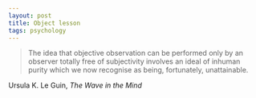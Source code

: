 ```yaml
---
layout: post
title: Object lesson
tags: psychology
---
```


> The idea that objective observation can be performed only by an observer totally free of subjectivity involves an ideal of inhuman purity which we now recognise as being, fortunately, unattainable.

Ursula K. Le Guin, *The Wave in the Mind*
